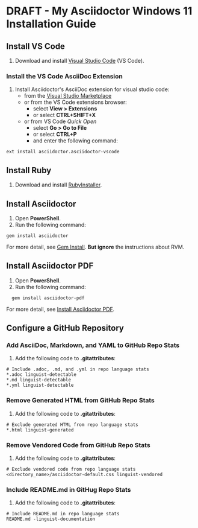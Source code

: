 # DRAFT - My Asciidoctor Windows 11 Installation Guide

## Install VS Code

1. Download and install [Visual Studio Code](https://code.visualstudio.com/download) (VS Code).

### Install the VS Code AsciiDoc Extension

1. Install Asciidoctor's AsciiDoc extension for visual studio code:
    * from the [Visual Studio Marketplace](https://marketplace.visualstudio.com/items?itemName=asciidoctor.asciidoctor-vscode)
    * or from the VS Code extensions browser:
      * select **View > Extensions** 
      * or select **CTRL+SHIFT+X**
    * or from VS Code *Quick Open*
      * select **Go > Go to File** 
      * or select **CTRL+P** 
      * and enter the following command:

```
ext install asciidoctor.asciidoctor-vscode  
``` 

## Install Ruby

1. Download and install [RubyInstaller](https://rubyinstaller.org/downloads/).

## Install Asciidoctor

1. Open **PowerShell**.
1. Run the following command:

```
gem install asciidoctor
```

For more detail, see [Gem Install](https://docs.asciidoctor.org/asciidoctor/latest/install/ruby-packaging/#gem-install). **But ignore** the instructions about RVM.

## Install Asciidoctor PDF

1. Open **PowerShell**.
1. Run the following command:

```
  gem install asciidoctor-pdf
```

For more detail, see [Install Asciidoctor PDF](https://docs.asciidoctor.org/pdf-converter/latest/install/#install-asciidoctor-pdf).

## Configure a GitHub Repository

### Add AsciiDoc, Markdown, and YAML to GitHub Repo Stats

1. Add the following code to **.gitattributes**:

```
# Include .adoc, .md, and .yml in repo language stats
*.adoc linguist-detectable
*.md linguist-detectable
*.yml linguist-detectable
```

### Remove Generated HTML from GitHub Repo Stats

1. Add the following code to **.gitattributes**:

```
# Exclude generated HTML from repo language stats
*.html linguist-generated
```

### Remove Vendored Code from GitHub Repo Stats

1. Add the following code to **.gitattributes**:

```
# Exclude vendored code from repo language stats
<directory_name>/asciidoctor-default.css linguist-vendored
```
### Include README.md in GitHug Repo Stats

1. Add the following code to **.gitattributes**:

```
# Include README.md in repo language stats
README.md -linguist-documentation
```